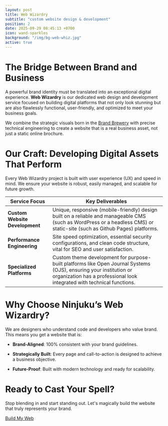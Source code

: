 ```yaml
---
layout: post
title: Web Wizardry
subtitle: "custom website design & development"
position: 2
date: 2025-09-29 08:45:13 +0700
icon: wand-sparkles
background: "/img/bg-web-whiz.jpg"
active: true
---
```

# The Bridge Between Brand and Business

A powerful brand identity must be translated into an exceptional digital experience. **Web Wizardry** is our dedicated web design and development service focused on building digital platforms that not only look stunning but are also flawlessly functional, user-friendly, and optimized to meet your business goals.

We combine the strategic visuals born in the [Brand Brewery](/services/brand-brewery.html) with precise technical engineering to create a website that is a real business asset, not just a static online brochure.

# Our Craft: Developing Digital Assets That Perform
Every Web Wizardry project is built with user experience (UX) and speed in mind. We ensure your website is robust, easily managed, and scalable for future growth.

| Service Focus | Key Deliverables |
| ------------ | ----------------------------------------------- |
| **Custom Website Development** | Unique, responsive (mobile-friendly) design built on a reliable and manageable CMS (such as WordPress or a headless CMS) or static-site (such as Github Pages) platforms. |
| **Performance Engineering** | Site speed optimization, essential security configurations, and clean code structure, vital for SEO and user satisfaction. |
| **Specialized Platforms** | Custom theme development for purpose-built platforms like Open Journal Systems (OJS), ensuring your institution or organization has a professional look integrated with technical functions. |

# Why Choose Ninjuku’s Web Wizardry?

We are designers who understand code and developers who value brand. This means you get a website that is:

- **Brand-Aligned**: 100% consistent with your brand guidelines.

- **Strategically Built**: Every page and call-to-action is designed to achieve a business objective.

- **Future-Proof**: Built with modern technology and ready for scalability.

# Ready to Cast Your Spell?

Stop blending in and start standing out. Let's magically build the website that truly represents your brand.

<a class="btn btn-primary" href="https://wa.me/{{ site.phone }}?text={{ site.message }}">Build My Web</a>